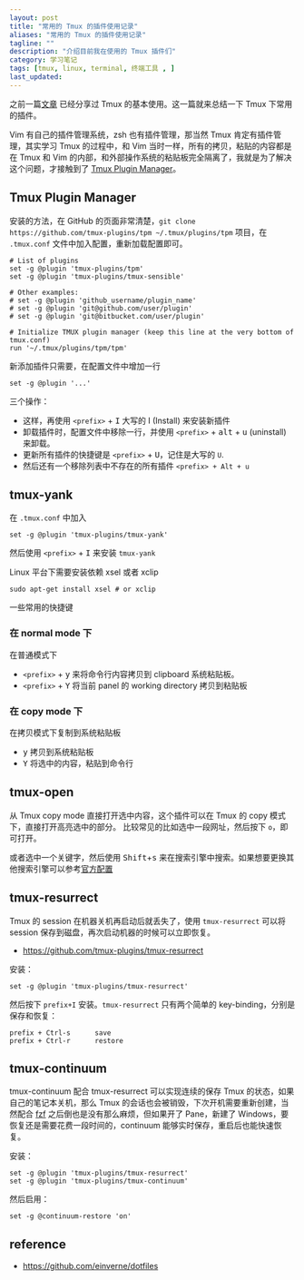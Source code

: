 ```yaml
---
layout: post
title: "常用的 Tmux 的插件使用记录"
aliases: "常用的 Tmux 的插件使用记录"
tagline: ""
description: "介绍目前我在使用的 Tmux 插件们"
category: 学习笔记
tags: [tmux, linux, terminal, 终端工具 , ]
last_updated:
---
```


之前一篇[文章](/post/2017/07/tmux-introduction.html) 已经分享过 Tmux 的基本使用。这一篇就来总结一下 Tmux 下常用的插件。

Vim 有自己的插件管理系统，zsh 也有插件管理，那当然 Tmux 肯定有插件管理，其实学习 Tmux 的过程中，和 Vim 当时一样，所有的拷贝，粘贴的内容都是在 Tmux 和 Vim 的内部，和外部操作系统的粘贴板完全隔离了，我就是为了解决这个问题，才接触到了 [Tmux Plugin Manager](https://github.com/tmux-plugins/tpm)。


## Tmux Plugin Manager

安装的方法，在 GitHub 的页面非常清楚，`git clone https://github.com/tmux-plugins/tpm ~/.tmux/plugins/tpm` 项目，在 `.tmux.conf` 文件中加入配置，重新加载配置即可。

    # List of plugins
    set -g @plugin 'tmux-plugins/tpm'
    set -g @plugin 'tmux-plugins/tmux-sensible'

    # Other examples:
    # set -g @plugin 'github_username/plugin_name'
    # set -g @plugin 'git@github.com/user/plugin'
    # set -g @plugin 'git@bitbucket.com/user/plugin'

    # Initialize TMUX plugin manager (keep this line at the very bottom of tmux.conf)
    run '~/.tmux/plugins/tpm/tpm'

新添加插件只需要，在配置文件中增加一行

    set -g @plugin '...'

三个操作：

- 这样，再使用 `<prefix>` + <kbd>I</kbd> 大写的 I (Install) 来安装新插件
- 卸载插件时，配置文件中移除一行，并使用 `<prefix>` + <kbd>alt</kbd> + <kbd>u</kbd> (uninstall) 来卸载。
- 更新所有插件的快捷键是 `<prefix>` + <kbd>U</kbd>，记住是大写的 `U`.
- 然后还有一个移除列表中不存在的所有插件 `<prefix> + Alt + u`

## tmux-yank

在 `.tmux.conf` 中加入

    set -g @plugin 'tmux-plugins/tmux-yank'

然后使用 `<prefix>` + <kbd>I</kbd> 来安装 `tmux-yank`

Linux 平台下需要安装依赖 xsel 或者 xclip

    sudo apt-get install xsel # or xclip

一些常用的快捷键

### 在 normal mode 下
在普通模式下

- `<prefix>` + <kbd>y</kbd> 来将命令行内容拷贝到 clipboard 系统粘贴板。
- `<prefix>` + <kbd>Y</kbd> 将当前 panel 的 working directory 拷贝到粘贴板

### 在 copy mode 下
在拷贝模式下复制到系统粘贴板

- <kbd>y</kbd> 拷贝到系统粘贴板
- <kbd>Y</kbd> 将选中的内容，粘贴到命令行

## tmux-open
从 Tmux copy mode 直接打开选中内容，这个插件可以在 Tmux 的 copy 模式下，直接打开高亮选中的部分。
比较常见的比如选中一段网址，然后按下 `o`，即可打开。

或者选中一个关键字，然后使用 <kbd>Shift</kbd>+<kbd>s</kbd> 来在搜索引擎中搜索。如果想要更换其他搜索引擎可以参考[官方配置](https://github.com/tmux-plugins/tmux-open)

## tmux-resurrect
Tmux 的 session 在机器关机再启动后就丢失了，使用 `tmux-resurrect` 可以将 session 保存到磁盘，再次启动机器的时候可以立即恢复。

- <https://github.com/tmux-plugins/tmux-resurrect>

安装：

	set -g @plugin 'tmux-plugins/tmux-resurrect'

然后按下 `prefix+I` 安装。`tmux-resurrect` 只有两个简单的 key-binding，分别是保存和恢复：

	prefix + Ctrl-s      save
	prefix + Ctrl-r      restore

## tmux-continuum
tmux-continuum 配合 tmux-resurrect 可以实现连续的保存 Tmux 的状态，如果自己的笔记本关机，那么 Tmux 的会话也会被销毁，下次开机需要重新创建，当然配合 [fzf](/post/2019/08/fzf-usage.html) 之后倒也是没有那么麻烦，但如果开了 Pane，新建了 Windows，要恢复还是需要花费一段时间的，continuum 能够实时保存，重启后也能快速恢复。

安装：

	set -g @plugin 'tmux-plugins/tmux-resurrect'
	set -g @plugin 'tmux-plugins/tmux-continuum'

然后启用：

	set -g @continuum-restore 'on'

## reference

- <https://github.com/einverne/dotfiles>
